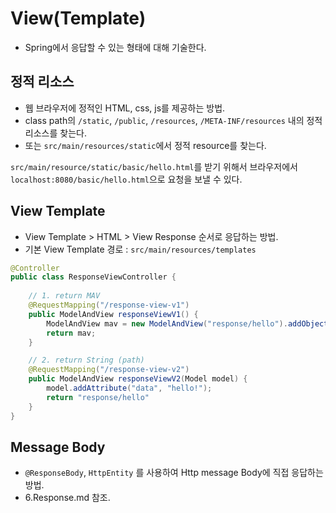 # View(Template)
- Spring에서 응답할 수 있는 형태에 대해 기술한다.

## 정적 리소스
- 웹 브라우저에 정적인 HTML, css, js를 제공하는 방법.
- class path의 `/static`, `/public`, `/resources`, `/META-INF/resources` 내의 정적 리소스를 찾는다.
- 또는 `src/main/resources/static`에서 정적 resource를 찾는다.

`src/main/resource/static/basic/hello.html`를 받기 위해서 브라우저에서 `localhost:8080/basic/hello.html`으로 요청을 보낼 수 있다.

## View Template
- View Template > HTML > View Response 순서로 응답하는 방법.
- 기본 View Template 경로 : `src/main/resources/templates`

```java
@Controller
public class ResponseViewController {
    
    // 1. return MAV
    @RequestMapping("/response-view-v1")
    public ModelAndView responseViewV1() {
        ModelAndView mav = new ModelAndView("response/hello").addObject("data", "hello!");
        return mav;
    }

    // 2. return String (path)
    @RequestMapping("/response-view-v2")
    public ModelAndView responseViewV2(Model model) {
        model.addAttribute("data", "hello!");
        return "response/hello"
    }
}
```

## Message Body
- `@ResponseBody`, `HttpEntity` 를 사용하여 Http message Body에 직접 응답하는 방법.
- 6.Response.md 참조.